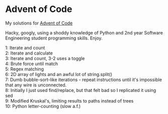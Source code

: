 # Advent of Code
My solutions for <a href="http://adventofcode.com/">Advent of Code</a>

Hacky, googly, using a shoddy knowledge of Python and 2nd year Software Engineering student programming skills. Enjoy.

1: Iterate and count    
2: Iterate and calculate    
3: Iterate and count, 3-2 uses a toggle    
4: Brute force until match    
5: Regex matching    
6: 2D array of lights and an awful lot of string.split()    
7: Dumb bubble-sort-like iterations - repeat instructions until it's impossible that any wire is unconnected.    
8: Initially I just used find/replace, but that felt bad so I replicated it using sed    
9: Modified Kruskal's, limiting results to paths instead of trees    
10: Python letter-counting (slow a.f.)    
